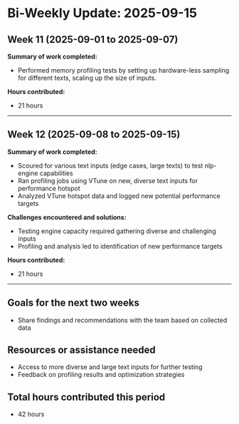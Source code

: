 # Bi-Weekly Update: 2025-09-15

## Week 11 (2025-09-01 to 2025-09-07)
**Summary of work completed:**
- Performed memory profiling tests by setting up hardware-less sampling for different texts, scaling up the size of inputs.

**Hours contributed:**
- 21 hours

---

## Week 12 (2025-09-08 to 2025-09-15)
**Summary of work completed:**
- Scoured for various text inputs (edge cases, large texts) to test nlp-engine capabilities
- Ran profiling jobs using VTune on new, diverse text inputs for performance hotspot
- Analyzed VTune hotspot data and logged new potential performance targets

**Challenges encountered and solutions:**
- Testing engine capacity required gathering diverse and challenging inputs
- Profiling and analysis led to identification of new performance targets

**Hours contributed:**
- 21 hours

---

## Goals for the next two weeks
- Share findings and recommendations with the team based on collected data

## Resources or assistance needed
- Access to more diverse and large text inputs for further testing
- Feedback on profiling results and optimization strategies

## Total hours contributed this period
- 42 hours
